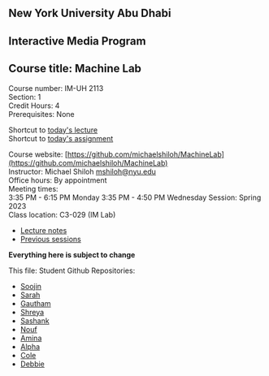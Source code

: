 ## New York University Abu Dhabi    
## Interactive Media Program    
## Course title: Machine Lab  
Course number: IM-UH 2113  
Section: 1    
Credit Hours: 4         
Prerequisites: None       

Shortcut to [today's lecture](lectureNotes.md/#todays-lecture)  
Shortcut to [today's assignment](weeklySchedule.md#todays-assignment)  

Course website: [https://github.com/michaelshiloh/MachineLab](https://github.com/michaelshiloh/MachineLab)      
Instructor: Michael Shiloh mshiloh@nyu.edu    
Office hours: By appointment  
Meeting times:    
	3:35 PM - 6:15 PM Monday
	3:35 PM - 4:50 PM Wednesday
Session: Spring 2023  
Class location: C3-029 (IM Lab)  
- [Lecture notes](lectureNotes.md)
- [Previous sessions](previousSessions/previousSessions.md)

**Everything here is subject to change**

This file: Student Github Repositories:

- [Soojin](https://github.com/Soojin-Lee0819/machineLab)  
- [Sarah](https://github.com/sarahalyahya/machineLab)  
- [Gautham](https://github.com/gauthamdk/machineLab)
- [Shreya](https://github.com/shreya81601/MachineLab)
- [Sashank](https://github.com/sashanksilwal/MachineLab)
- [Nouf](https://github.com/Nouf-Alabbasi/machineLab)
- [Amina](https://github.com/ak7588/machineLab)
- [Alpha](https://github.com/Alphaam/machineLab)
- [Cole](https://github.com/crb596/machineLab)
- [Debbie](https://github.com/deborah-74/Machine-Lab)
